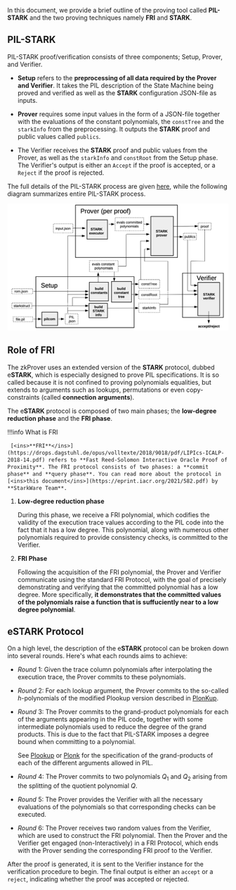In this document, we provide a brief outline of the proving tool called **PIL-STARK** and the two proving techniques namely **FRI** and **STARK**.

## PIL-STARK

PIL-STARK proof/verification consists of three components; Setup, Prover, and Verifier.

- **Setup** refers to the **preprocessing of all data required by the Prover and Verifier**. It takes the PIL description of the State Machine being proved and verified as well as the **STARK** configuration JSON-file as inputs.

- **Prover** requires some input values in the form of a JSON-file together with the evaluations of the constant polynomials, the `constTree` and the `starkInfo` from the preprocessing. It outputs the **STARK** proof and public values called `publics`.

- The Verifier receives the **STARK** proof and public values from the Prover, as well as the `starkInfo` and `constRoot` from the Setup phase. The Verifier's output is either an `Accept` if the proof is accepted, or a `Reject` if the proof is rejected.

The full details of the PIL-STARK process are given [here](../../concepts/mfibonacci/pil-stark.md), while the following diagram summarizes entire PIL-STARK process.

![PIL-STARK Process](../../../../img/zkEVM/01prf-rec-pil-stark.png)

## Role of FRI

The zkProver uses an extended version of the **STARK** protocol, dubbed e**STARK**, which is especially designed to prove PIL specifications. It is so called because it is not confined to proving polynomials equalities, but extends to arguments such as lookups, permutations or even copy-constraints (called **connection arguments**).

The e**STARK** protocol is composed of two main phases; the **low-degree reduction phase** and the **FRI phase**.

!!!info
     What is FRI

     [<ins>**FRI**</ins>](https://drops.dagstuhl.de/opus/volltexte/2018/9018/pdf/LIPIcs-ICALP-2018-14.pdf) refers to **Fast Reed-Solomon Interactive Oracle Proof of Proximity**. The FRI protocol consists of two phases: a **commit phase** and **query phase**. You can read more about the protocol in [<ins>this document</ins>](https://eprint.iacr.org/2021/582.pdf) by **StarkWare Team**.

1. **Low-degree reduction phase**

    During this phase, we receive a FRI polynomial, which codifies the validity of the execution trace values according to the PIL code into the fact that it has a low degree. This polynomial, along with numerous other polynomials required to provide consistency checks, is committed to the Verifier.

2. **FRI Phase**

    Following the acquisition of the FRI polynomial, the Prover and Verifier communicate using the standard FRI Protocol, with the goal of precisely demonstrating and verifying that the committed polynomial has a low degree. More specifically, **it demonstrates that the committed values of the polynomials raise a function that is suffuciently near to a low degree polynomial**.

## e**STARK** Protocol

On a high level, the description of the e**STARK** protocol can be broken down into several rounds. Here's what each rounds aims to achieve:

- $Round\ 1$: Given the trace column polynomials after interpolating the execution trace, the Prover commits to these polynomials.

- $Round\ 2$: For each lookup argument, the Prover commits to the so-called $h$-polynomials of the modified Plookup version described in [PlonKup](https://eprint.iacr.org/2022/086.pdf).

- $Round\ 3$: The Prover commits to the grand-product polynomials for each of the arguments appearing in the PIL code, together with some intermediate polynomials used to reduce the degree of the grand products. This is due to the fact that PIL-STARK imposes a degree bound when committing to a polynomial.

  See [Plookup](https://eprint.iacr.org/2022/086.pdf) or [Plonk](https://eprint.iacr.org/2019/953.pdf) for the specification of the grand-products of each of the different arguments allowed in PIL.

- $Round\ 4$: The Prover commits to two polynomials $Q_1$ and $Q_2$ arising from the splitting of the quotient polynomial $Q$.

- $Round\ 5$: The Prover provides the Verifier with all the necessary evaluations of the polynomials so that corresponding checks can be executed.

- $Round\ 6$: The Prover receives two random values from the Verifier, which are used to construct the FRI polynomial. Then the Prover and the Verifier get engaged (non-Interactively) in a FRI Protocol, which ends with the Prover sending the corresponding FRI proof to the Verifier.

After the proof is generated, it is sent to the Verifier instance for the verification procedure to begin. The final output is either an `accept` or a `reject`, indicating whether the proof was accepted or rejected.
